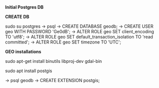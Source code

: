 **Initial Postgres DB**

**CREATE DB**

sudo su postgres -> psql -> CREATE DATABASE geodb; -> CREATE USER geo WITH PASSWORD 'Ge0dB'; -> 
ALTER ROLE geo SET client_encoding TO 'utf8'; -> ALTER ROLE geo SET default_transaction_isolation TO 'read committed'; 
-> ALTER ROLE geo SET timezone TO 'UTC';



**GEO installations**

sudo apt-get install binutils libproj-dev gdal-bin

sudo apt install postgis

-> psql geodb  -> CREATE EXTENSION postgis;